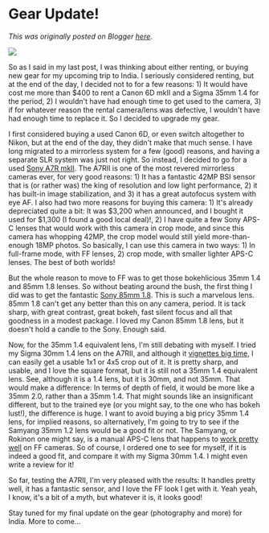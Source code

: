 # Gear Update!

*This was originally posted on Blogger [here](https://photopensieve.blogspot.com/2018/09/gear-update.html)*.

![](https://blogger.googleusercontent.com/img/b/R29vZ2xl/AVvXsEjPy5QohLY3Nivuv2nsySk0ny2kTzDATxXgH3F0CTs5E3YMXhQuRo7EwVJDabqYvzYtAUQnpDrTS_bHne277hlCHtxlbLDEeagDI5NqThW00LLc_lnsZyc_meCYSyM1ifQWaJoPNnjSrvjG/s640/Screen+Shot+2018-09-30+at+9.51.53+PM.png)

So as I said in my last post, I was thinking about either renting, or buying new gear for my upcoming trip to India. I seriously considered renting, but at the end of the day, I decided not to for a few reasons: 1) It would have cost me more than \$400 to rent a Canon 6D mkII and a Sigma 35mm 1.4 for the period, 2) I wouldn't have had enough time to get used to the camera, 3) if for whatever reason the rental camera/lens was defective, I wouldn't have had enough time to replace it. So I decided to upgrade my gear.

I first considered buying a used Canon 6D, or even switch altogether to Nikon, but at the end of the day, they didn't make that much sense. I have long migrated to a mirrorless system for a few (good) reasons, and having a separate SLR system was just not right. So instead, I decided to go for a used [Sony A7R mkII](https://www.dpreview.com/reviews/sony-alpha-7r-ii). The A7RII is one of the most revered mirrorless cameras ever, for very good reasons: 1) It has a fantastic 42MP BSI sensor that is (or rather was) the king of resolution and low light performance, 2) it has built-in image stabilization, and 3) it has a great autofocus system with eye AF. I also had two more reasons for buying this camera: 1) It's already depreciated quite a bit: It was \$3,200 when announced, and I bought it used for \$1,300 (I found a good local deal)!, 2) I have quite a few Sony APS-C lenses that would work with this camera in crop mode, and since this camera has whopping 42MP, the crop model would still yield more-than-enough 18MP photos. So basically, I can use this camera in two ways: 1) In full-frame mode, with FF lenses, 2) crop mode, with smaller lighter APS-C lenses. The best of both worlds!

But the whole reason to move to FF was to get those bokehlicious 35mm 1.4 and 85mm 1.8 lenses. So without beating around the bush, the first thing I did was to get the fantastic [Sony 85mm 1.8](https://www.dxomark.com/sony-fe-85mm-f1-8-lens-review-excellent-choice/). This is such a marvelous lens. 85mm 1.8 can't get any better than this on any camera, period. It is tack sharp, with great contrast, great bokeh, fast silent focus and all that goodness in a modest package. I loved my Canon 85mm 1.8 lens, but it doesn't hold a candle to the Sony. Enough said.

Now, for the 35mm 1.4 equivalent lens, I'm still debating with myself. I tried my Sigma 30mm 1.4 lens on the A7RII, and although it [vignettes big time](https://www.youtube.com/watch?v=F5echPTFQxw&vl), I can easily get a usable 1x1 or 4x5 crop out of it. It is pretty sharp, and usable, and I love the square format, but it is still not a 35mm 1.4 equivalent lens. See, although it is a 1.4 lens, but it is 30mm, and not 35mm. That would make a difference: In terms of depth of field, it would be more like a 35mm 2.0, rather than a 35mm 1.4. That might sounds like an insignificant different, but to the trained eye (or you might say, to the one who has bokeh lust!), the difference is huge. I want to avoid buying a big pricy 35mm 1.4 lens, for implied reasons, so alternatively, I'm going to try to see if the Samyang 35mm 1.2 lens would be a good fit or not. The Samyang, or Rokinon one might say, is a manual APS-C lens that happens to [work pretty well](https://www.flickr.com/photos/simbon4o/sets/72157682052435930) on FF cameras. So of course, I ordered one to see for myself, if it is indeed a good fit, and compare it with my Sigma 30mm 1.4. I might even write a review for it!

So far, testing the A7RII, I'm very pleased with the results: It handles pretty well, it has a fantastic sensor, and I love the FF look I get with it. Yeah yeah, I know, it's a bit of a myth, but whatever it is, it looks good!

Stay tuned for my final update on the gear (photography and more) for India. More to come...
